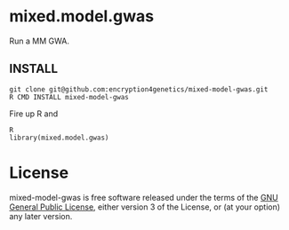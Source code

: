 # mixed.model.gwas

Run a MM GWA.

## INSTALL

    git clone git@github.com:encryption4genetics/mixed-model-gwas.git
    R CMD INSTALL mixed-model-gwas

Fire up R and

    R
    library(mixed.model.gwas)

# License

mixed-model-gwas is free software released under the terms of the [GNU General Public License](https://www.gnu.org/licenses/gpl.html), either version 3 of the License, or (at your option) any later version.
